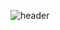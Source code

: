 ![header](https://capsule-render.vercel.app/api?type=slice&color=auto&height=200&section=header&text=capsule%10render&fontSize=50)
